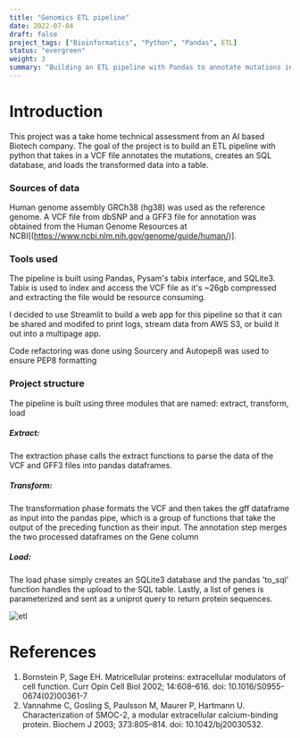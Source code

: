 ```yaml
---
title: "Genomics ETL pipeline"
date: 2022-07-04
draft: false
project_tags: ["Bioinformatics", "Python", "Pandas", ETL]
status: "evergreen"
weight: 3
summary: "Building an ETL pipeline with Pandas to annotate mutations in the human genome"
---
```




# Introduction

This project was a take home technical assessment from an AI based Biotech company. The goal of the project is to build an ETL pipeline with python that takes in a VCF file annotates the mutations, creates an SQL database, and loads the transformed data into a table.

### Sources of data

Human genome assembly GRCh38 (hg38) was used as the reference genome. A VCF file from dbSNP and a GFF3 file for annotation was obtained from the Human Genome Resources at NCBI[(https://www.ncbi.nlm.nih.gov/genome/guide/human/)].

### Tools used

The pipeline is built using Pandas, Pysam's tabix interface, and SQLite3. Tabix is used to index and access the VCF file as it's ~26gb compressed and extracting the file would be resource consuming.

I decided to use Streamlit to build a web app for this pipeline so that it can be shared and modifed to print logs, stream data from AWS S3, or build it out into a multipage app.

Code refactoring was done using Sourcery and Autopep8 was used to ensure PEP8 formatting

### Project structure

The pipeline is built using three modules that are  named: extract, transform, load
##### Extract:
The extraction phase calls the extract functions to parse the data of the VCF and GFF3 files into pandas dataframes.

##### Transform:

The transformation phase formats the VCF and then takes the gff dataframe as input into the pandas pipe, which is a group of functions that take the output of the preceding function as their input. The annotation step merges the two processed dataframes on the Gene column

##### Load:
The load phase simply creates an SQLite3 database and the pandas 'to_sql' function handles the upload to the SQL table. Lastly, a list of genes is parameterized and sent as a uniprot query to return protein sequences.


![etl](/etl.png)

# References
1. Bornstein P, Sage EH. Matricellular proteins: extracellular modulators of cell function. Curr Opin Cell Biol 2002; 14:608–616. doi: 10.1016/S0955-0674(02)00361-7
2. Vannahme C, Gosling S, Paulsson M, Maurer P, Hartmann U. Characterization of SMOC-2, a modular extracellular calcium-binding protein. Biochem J 2003; 373:805–814. doi: 10.1042/bj20030532.